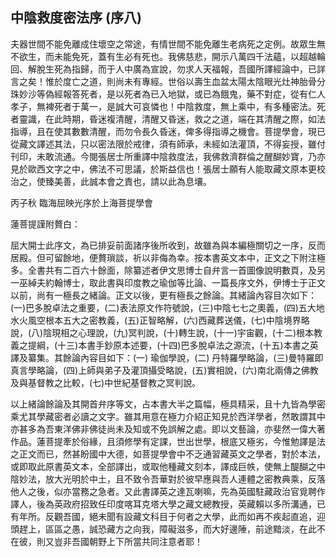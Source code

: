 ## 中陰救度密法序 (序八)

夫器世間不能免離成住壞空之常途，有情世間不能免離生老病死之定例。故眾生無不欲生，而未能免死，蓋有生必有死也。我佛慈悲，開示八萬四千法蘊，以超越輪回、解脫生死為指歸，而于人中廣為宣說，勿求人天福報，吾國所譯經論中，已詳言之矣！惟於度亡之道，則尚未有專經。世俗以壽生血盆太陽太陰眼光灶神胎骨分珠妙沙等偽經報答死者，是以死者為已入地獄，或已為餓鬼，藥不對症，從有仁人孝子，無裨死者于萬一，是誠大可哀憐也！中陰救度，無上乘中，有多種密法。死者靈識，在此時期，昏迷複清醒，清醒又昏迷，救之之道，端在其清醒之際，如法指導，且在使其數數清醒，而勿令長久昏迷，俾多得指導之機會。菩提學會，現已從藏文譯述其法，只以密法限於戒律，須有師承，未經如法灌頂，不得妄授，雖付刊印，未敢流通。今閱張居士所重譯中陰救度法，我佛救濟群倫之醒醐妙寶，乃亦見於歐西文字之中，佛法不可思議，於斯益信也！張居士願有人能取藏文原本更校治之，使臻美善，此誠本會之責也，請以此為息壤。

丙子秋 臨海屈映光序於上海菩提學會

蓮菩提謹附贅白：

屈大開士此序文，為已排妥前面諸序後所收到，故雖為與本編極關切之一序，反而居殿。但可留餘地，便贅瑣談，祈以非侮為幸。按本書英文本中，正文之下附注極多。全書共有二百六十餘面，除纂述者伊文思博士自弁言一首圖像說明數頁，及另一巫綽夫約翰博士，取此書與印度教之瑜伽等比論、一篇長序文外，伊博士于正文以前，尚有一極長之緒論。正文以後，更有極長之餘論。其緒論內容目次如下：(一)巴多脫卓法之重要，(二)表法原文作符號說，(三)中陰七七之奧義，(四)五大地水火風空根本五大之密教義，(五)正智略解，(六)西藏葬送儀，(七)中陰境界略說，(八)陰現相之心理說，(九)冥判說，(十)轉生說，(十一)宇宙觀，(十二)根本教義之提綱，(十三)本書手鈔原本述要，(十四)巴多脫卓法之源流，(十五)本書之英譯及纂集。其餘論內容目如下：(一) 瑜伽學說，(二) 丹特羅學略論，(三)曼特羅即真言學略論，(四)上師與弟子及灌頂攝受略說，(五)實相說，(六)南北兩傳之佛教及與基督教之比較，(七)中世紀基督教之冥判說。

以上緒論餘論及其開首弁序等文，占本書大半之篇幅，極具精采，且十九皆為學密乘尤其學藏密者必讀之文字。雖其用意在極力介紹正知見於西洋學者，然敢謂其中亦甚多為吾東洋佛非佛徒尚未及知或不免誤解之處。即以文藝論，亦斐然一偉大著作品。蓮菩提牽於俗緣，且須修學有定課，世出世學，根底又極劣，今惟勉譯是法之正文而已，然甚盼國中大德，如菩提學會中不乏通習藏英文之學者，對於本法，或即取此原書英文本，全部譯出，或取他種藏文刻本，譯成巨帙，使無上醍醐之中陰妙法，放大光明於中土，且不致令吾華對於彼早應與吾人連體之密教典乘，反落他人之後，似亦當務之急者。又此書譯英之達瓦喇嘛，先為英國駐藏政治官覓聘作譯人，後為英政府招致任印度喀耳克塔大學之藏文總教授，英藏賴以多所溝通，已有年所。反觀吾國，絕未聞有設藏文科目于何者之大學，此而如再不疾起直追，迎頭趕上，區區之愚，誠恐藏方之向我，障礙滋多，而大好邊陲，前途黯淡，在此不在彼，則又豈非吾國朝野上下所當共同注意者耶！